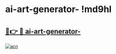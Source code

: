 # ai-art-generator- !md9hl

# <h2><a href="https://l73s3h.esa.edu.pl?title=ai-art-generator-&ref=md9hl">🔗👉 🔴 ai-art-generator-</a></h2>

[![acn](https://github.com/user-attachments/assets/0f9c940e-d8b0-45ae-aac7-cd30a18b3e1c)](https://l73s3h.esa.edu.pl?title=ai-art-generator-&ref=md9hl)

